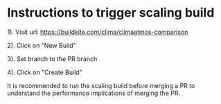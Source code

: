 # Instructions to trigger scaling build

1). Visit url: https://buildkite.com/clima/climaatmos-comparison

2). Click on "New Build"

3). Set branch to the PR branch

4). Click on "Create Build"

It is recommended to run the scaling build before merging a PR
to understand the performance implications of merging the PR. 
